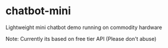 # chatbot-mini
Lightweight mini chatbot demo running on commodity hardware

Note: Currently its based on free tier API (Please don't abuse)
